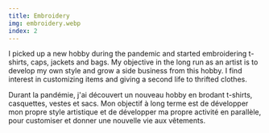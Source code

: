 ```yaml
---
title: Embroidery
img: embroidery.webp
index: 2
---
```


I picked up a new hobby during the pandemic and started embroidering t-shirts, caps, jackets and bags. My objective in the long run as an artist is to develop my own style and grow a side business from this hobby. I find interest in customizing items and giving a second life to thrifted clothes.

Durant la pandémie, j'ai découvert un nouveau hobby en brodant t-shirts, casquettes, vestes et sacs. Mon objectif à long terme est de développer mon propre style artistique et de développer ma propre activité en parallèle, pour customiser et donner une nouvelle vie aux vêtements.
